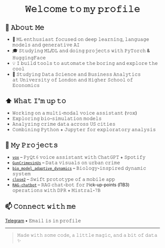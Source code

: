 <body>
  <center>
<h1 align="center">𝚆𝚎𝚕𝚌𝚘𝚖𝚎 𝚝𝚘 𝚖𝚢 𝚙𝚛𝚘𝚏𝚒𝚕𝚎</h1>
</center>
</body>

## :book: 𝙰𝚋𝚘𝚞𝚝 𝙼𝚎
- 🧠 𝙼𝙻 𝚎𝚗𝚝𝚑𝚞𝚜𝚒𝚊𝚜𝚝 𝚏𝚘𝚌𝚞𝚜𝚎𝚍 𝚘𝚗 𝚍𝚎𝚎𝚙 𝚕𝚎𝚊𝚛𝚗𝚒𝚗𝚐, 𝚕𝚊𝚗𝚐𝚞𝚊𝚐𝚎 𝚖𝚘𝚍𝚎𝚕𝚜 𝚊𝚗𝚍 𝚐𝚎𝚗𝚎𝚛𝚊𝚝𝚒𝚟𝚎 𝙰𝙸
- 🎓 𝚂𝚝𝚞𝚍𝚢𝚒𝚗𝚐 𝙼𝙻/𝙳𝙻 𝚊𝚗𝚍 𝚍𝚘𝚒𝚗𝚐 𝚙𝚛𝚘𝚓𝚎𝚌𝚝𝚜 𝚠𝚒𝚝𝚑 𝙿𝚢𝚃𝚘𝚛𝚌𝚑 & 𝙷𝚞𝚐𝚐𝚒𝚗𝚐𝙵𝚊𝚌𝚎
- 💡 𝙸 𝚋𝚞𝚒𝚕𝚍 𝚝𝚘𝚘𝚕𝚜 𝚝𝚘 𝚊𝚞𝚝𝚘𝚖𝚊𝚝𝚎 𝚝𝚑𝚎 𝚋𝚘𝚛𝚒𝚗𝚐 𝚊𝚗𝚍 𝚎𝚡𝚙𝚕𝚘𝚛𝚎 𝚝𝚑𝚎 𝚌𝚘𝚘𝚕
- 📘 𝚂𝚝𝚞𝚍𝚢𝚒𝚗𝚐 𝙳𝚊𝚝𝚊 𝚂𝚌𝚒𝚎𝚗𝚌𝚎 𝚊𝚗𝚍 𝙱𝚞𝚜𝚒𝚗𝚎𝚜𝚜 𝙰𝚗𝚊𝚕𝚢𝚝𝚒𝚌𝚜  
  𝚊𝚝 𝚄𝚗𝚒𝚟𝚎𝚛𝚜𝚒𝚝𝚢 𝚘𝚏 𝙻𝚘𝚗𝚍𝚘𝚗 𝚊𝚗𝚍 𝙷𝚒𝚐𝚑𝚎𝚛 𝚂𝚌𝚑𝚘𝚘𝚕 𝚘𝚏 𝙴𝚌𝚘𝚗𝚘𝚖𝚒𝚌𝚜

## ⬆ 𝚆𝚑𝚊𝚝 𝙸'𝚖 𝚞𝚙 𝚝𝚘  

- 𝚆𝚘𝚛𝚔𝚒𝚗𝚐 𝚘𝚗 𝚊 𝚖𝚞𝚕𝚝𝚒-𝚖𝚘𝚍𝚊𝚕 𝚟𝚘𝚒𝚌𝚎 𝚊𝚜𝚜𝚒𝚜𝚝𝚊𝚗𝚝 (𝚟𝚘𝚡)
- 𝙴𝚡𝚙𝚕𝚘𝚛𝚒𝚗𝚐 𝚋𝚒𝚘-𝚜𝚒𝚖𝚞𝚕𝚊𝚝𝚒𝚘𝚗 𝚖𝚘𝚍𝚎𝚕𝚜
- 𝙰𝚗𝚊𝚕𝚢𝚣𝚒𝚗𝚐 𝚌𝚛𝚒𝚖𝚎 𝚍𝚊𝚝𝚊 𝚊𝚌𝚛𝚘𝚜𝚜 𝚄𝚂 𝚌𝚒𝚝𝚒𝚎𝚜
- 𝙲𝚘𝚖𝚋𝚒𝚗𝚒𝚗𝚐 𝙿𝚢𝚝𝚑𝚘𝚗 + 𝙹𝚞𝚙𝚢𝚝𝚎𝚛 𝚏𝚘𝚛 𝚎𝚡𝚙𝚕𝚘𝚛𝚊𝚝𝚘𝚛𝚢 𝚊𝚗𝚊𝚕𝚢𝚜𝚒𝚜


## 🧠 𝙼𝚢 𝙿𝚛𝚘𝚓𝚎𝚌𝚝𝚜  
- [`vox`](https://github.com/zimble111/vox) – 𝙿𝚢𝚀𝚝𝟼 𝚟𝚘𝚒𝚌𝚎 𝚊𝚜𝚜𝚒𝚜𝚝𝚊𝚗𝚝 𝚠𝚒𝚝𝚑 𝙲𝚑𝚊𝚝𝙶𝙿𝚃 + 𝚂𝚙𝚘𝚝𝚒𝚏𝚢  
- [`GunCrimesinUs`](https://github.com/zimble111/GunCrimesinUs) – 𝙳𝚊𝚝𝚊 𝚟𝚒𝚜𝚞𝚊𝚕𝚜 𝚘𝚗 𝚞𝚛𝚋𝚊𝚗 𝚌𝚛𝚒𝚖𝚎  
- [`bio_model_adaptive_dynamics`](https://github.com/zimble111/bio_model_adaptive_dynamics) – 𝙱𝚒𝚘𝚕𝚘𝚐𝚢-𝚒𝚗𝚜𝚙𝚒𝚛𝚎𝚍 𝚍𝚢𝚗𝚊𝚖𝚒𝚌 𝚜𝚢𝚜𝚝𝚎𝚖  
- [`close2`](https://github.com/zimble111/close2) – 𝚂𝚠𝚒𝚏𝚝 𝚙𝚛𝚘𝚝𝚘𝚝𝚢𝚙𝚎 𝚘𝚏 𝚊 𝚖𝚘𝚋𝚒𝚕𝚎 𝚊𝚙𝚙
- [`RAG-chatbot`](https://github.com/zimble111/rag_for_chatbot) – 𝚁𝙰𝙶 𝚌𝚑𝚊𝚝-𝚋𝚘𝚝 𝚏𝚘𝚛 𝙿ick-up-points (ПВЗ) 𝚘𝚙𝚎𝚛𝚊𝚝𝚒𝚘𝚗𝚜 𝚠𝚒𝚝𝚑 𝙳𝙿𝚁 + 𝙼𝚒𝚜𝚝𝚛𝚊𝚕-𝟽𝙱  

## 📫 𝙲𝚘𝚗𝚗𝚎𝚌𝚝 𝚠𝚒𝚝𝚑 𝚖𝚎  
[Telegram](https://t.me/zimbIe0_0) • 𝙴𝚖𝚊𝚒𝚕 𝚒𝚜 𝚒𝚗 𝚙𝚛𝚘𝚏𝚒𝚕𝚎

---

> 𝙼𝚊𝚍𝚎 𝚠𝚒𝚝𝚑 𝚜𝚘𝚖𝚎 𝚌𝚘𝚍𝚎, 𝚊 𝚕𝚒𝚝𝚝𝚕𝚎 𝚖𝚊𝚐𝚒𝚌, 𝚊𝚗𝚍 𝚊 𝚋𝚒𝚝 𝚘𝚏 𝚍𝚊𝚝𝚊 ✨
